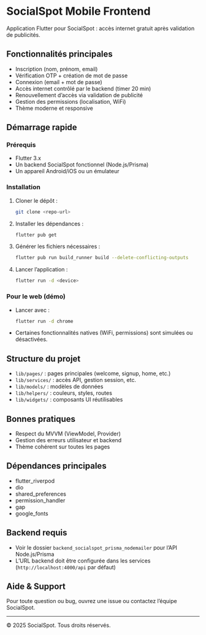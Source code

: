 # SocialSpot Mobile Frontend

Application Flutter pour SocialSpot : accès internet gratuit après validation de publicités.

## Fonctionnalités principales

- Inscription (nom, prénom, email)
- Vérification OTP + création de mot de passe
- Connexion (email + mot de passe)
- Accès internet contrôlé par le backend (timer 20 min)
- Renouvellement d’accès via validation de publicité
- Gestion des permissions (localisation, WiFi)
- Thème moderne et responsive

## Démarrage rapide

### Prérequis

- Flutter 3.x
- Un backend SocialSpot fonctionnel (Node.js/Prisma)
- Un appareil Android/iOS ou un émulateur

### Installation

1. Cloner le dépôt :

   ```sh
   git clone <repo-url>
   ```

2. Installer les dépendances :

   ```sh
   flutter pub get
   ```

3. Générer les fichiers nécessaires :

   ```sh
   flutter pub run build_runner build --delete-conflicting-outputs
   ```

4. Lancer l’application :

   ```sh
   flutter run -d <device>
   ```

### Pour le web (démo)

- Lancer avec :

  ```sh
  flutter run -d chrome
  ```

- Certaines fonctionnalités natives (WiFi, permissions) sont simulées ou désactivées.

## Structure du projet

- `lib/pages/` : pages principales (welcome, signup, home, etc.)
- `lib/services/` : accès API, gestion session, etc.
- `lib/models/` : modèles de données
- `lib/helpers/` : couleurs, styles, routes
- `lib/widgets/` : composants UI réutilisables

## Bonnes pratiques

- Respect du MVVM (ViewModel, Provider)
- Gestion des erreurs utilisateur et backend
- Thème cohérent sur toutes les pages

## Dépendances principales

- flutter_riverpod
- dio
- shared_preferences
- permission_handler
- gap
- google_fonts

## Backend requis

- Voir le dossier `backend_socialspot_prisma_nodemailer` pour l’API Node.js/Prisma
- L’URL backend doit être configurée dans les services (`http://localhost:4000/api` par défaut)

## Aide & Support

Pour toute question ou bug, ouvrez une issue ou contactez l’équipe SocialSpot.

---

© 2025 SocialSpot. Tous droits réservés.
